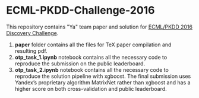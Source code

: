 # ECML-PKDD-Challenge-2016
This repository contains "Ya" team paper and solution for [ECML/PKDD 2016 Discovery Challenge](https://dms.sztaki.hu/ecml-pkkd-2016).
1. **paper** folder contains all the files for TeX paper compilation and resulting pdf.
2. **otp_task_1.ipynb** notebook contains all the necessary code to reproduce the submission on the public leaderboard.
3. **otp_task_2.ipynb** notebook contains all the necessary code to reproduce the solution pipeline with xgboost. 
The final submission uses Yandex’s proprietary algorithm MatrixNet rather than xgboost and has a higher score on both cross-validation and public leaderboard.
